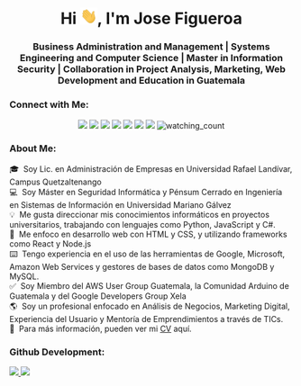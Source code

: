 <h1 align="center">Hi <img src="https://raw.githubusercontent.com/ABSphreak/ABSphreak/master/gifs/Hi.gif" width="30px">, I'm Jose Figueroa </h1>
<h3 align="center">Business Administration and Management | Systems Engineering and Computer Science | Master in Information Security | Collaboration in Project Analysis, Marketing, Web Development and Education in Guatemala</h3>

### Connect with Me:
<p align="center">
<a href="https://linkedin.com/in/jxinternet"><img src="https://img.shields.io/badge/-jxinternet%20-0077B5?style=flat&logo=Linkedin&logoColor=white"/></a>
<a href="https://instagram.com/in/jxinternet"><img src="https://img.shields.io/badge/-jxinternet%20-E4405F?style=flat&logo=Instagram&logoColor=white"/></a>
<a href="https://wa.me/30886314"><img src="https://img.shields.io/badge/-WhatsApp%20-25D366?style=flat&logo=Whatsapp&logoColor=white"/></a>
<a href="https://facebook.com/jxinternet"><img src="https://img.shields.io/badge/-jxinternet%20-1877f2?style=flat&logo=Facebook&logoColor=white"/></a>
<a href="https://twitter.com/jxinternet"><img src="https://img.shields.io/badge/-jxinternet%20-1DA1F2?style=flat&logo=twitter&logoColor=white"/></a>
<a href="mailto:joseandresfdl@gmail.com"><img src="https://img.shields.io/badge/-joseandresfdl@gmail.com-D14836?style=flat&logo=Gmail&logoColor=white"/></a>
<a href="https://gdg.community.dev/u/mry4zm/#/about"><img src="https://img.shields.io/badge/Google-GDG Profile-4285F4?style=flat%logo=Google&logoColor=white)"/></a>
<img src="https://komarev.com/ghpvc/?username=jxinternet&color=yellow" alt="watching_count" />
</p>

### About Me:

🎓 &nbsp;Soy Lic. en Administración de Empresas en Universidad Rafael Landívar, Campus Quetzaltenango\
💻 &nbsp;Soy Máster en Seguridad Informática y Pénsum Cerrado en Ingeniería en Sistemas de Información en Universidad Mariano Gálvez\
💡 &nbsp;Me gusta direccionar mis conocimientos informáticos en proyectos universitarios, trabajando con lenguajes como Python, JavaScript y C#.\
💬 &nbsp;Me enfoco en desarrollo web con HTML y CSS, y utilizando frameworks como React y Node.js\
⌨️ &nbsp;Tengo experiencia en el uso de las herramientas de Google, Microsoft, Amazon Web Services y gestores de bases de datos como MongoDB y MySQL.\
✅ &nbsp;Soy Miembro del AWS User Group Guatemala, la Comunidad Arduino de Guatemala y del Google Developers Group Xela\
🌎 &nbsp;Soy un profesional enfocado en Análisis de Negocios, Marketing Digital, Experiencia del Usuario y Mentoría de Emprendimientos a través de TICs.\
📄 &nbsp;Para más información, pueden ver mi [CV](https://drive.google.com/file/d/1GoHnARs7FxFW4MpMAalu-v71Eq1iSAER/view?usp=sharing) aquí.

### Github Development:

<p align="left">
<a href="https://github.com/jxinternet">
  <img height="180em" src="https://github-readme-stats-eight-theta.vercel.app/api?username=sergioarmgpl&show_icons=true&theme=algolia&include_all_commits=true&count_private=true"/>
  <img height="180em" src="https://github-readme-stats-eight-theta.vercel.app/api/top-langs/?username=sergioarmgpl&layout=compact&langs_count=8&theme=algolia"/>
</a>
</p>
